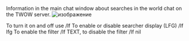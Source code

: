 Information in the main chat window about searches in the world chat on the TWOW server.
![изображение](https://github.com/user-attachments/assets/7bb04460-ce75-42ca-b485-e18ad4e6aff9)

To turn it on and off use /lf
To enable or disable searcher display (LFG) /lf lfg
To enable the filter /lf TEXT, to disable the filter /lf nil
